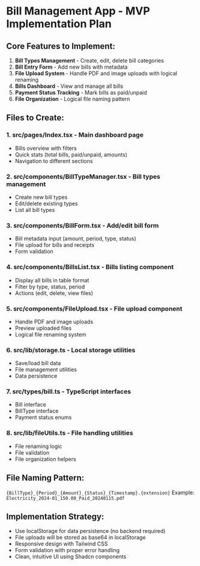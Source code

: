 # Bill Management App - MVP Implementation Plan

## Core Features to Implement:
1. **Bill Types Management** - Create, edit, delete bill categories
2. **Bill Entry Form** - Add new bills with metadata
3. **File Upload System** - Handle PDF and image uploads with logical renaming
4. **Bills Dashboard** - View and manage all bills
5. **Payment Status Tracking** - Mark bills as paid/unpaid
6. **File Organization** - Logical file naming pattern

## Files to Create:

### 1. **src/pages/Index.tsx** - Main dashboard page
- Bills overview with filters
- Quick stats (total bills, paid/unpaid, amounts)
- Navigation to different sections

### 2. **src/components/BillTypeManager.tsx** - Bill types management
- Create new bill types
- Edit/delete existing types
- List all bill types

### 3. **src/components/BillForm.tsx** - Add/edit bill form
- Bill metadata input (amount, period, type, status)
- File upload for bills and receipts
- Form validation

### 4. **src/components/BillsList.tsx** - Bills listing component
- Display all bills in table format
- Filter by type, status, period
- Actions (edit, delete, view files)

### 5. **src/components/FileUpload.tsx** - File upload component
- Handle PDF and image uploads
- Preview uploaded files
- Logical file renaming system

### 6. **src/lib/storage.ts** - Local storage utilities
- Save/load bill data
- File management utilities
- Data persistence

### 7. **src/types/bill.ts** - TypeScript interfaces
- Bill interface
- BillType interface
- Payment status enums

### 8. **src/lib/fileUtils.ts** - File handling utilities
- File renaming logic
- File validation
- File organization helpers

## File Naming Pattern:
`{BillType}_{Period}_{Amount}_{Status}_{Timestamp}.{extension}`
Example: `Electricity_2024-01_150.00_Paid_20240115.pdf`

## Implementation Strategy:
- Use localStorage for data persistence (no backend required)
- File uploads will be stored as base64 in localStorage
- Responsive design with Tailwind CSS
- Form validation with proper error handling
- Clean, intuitive UI using Shadcn components
